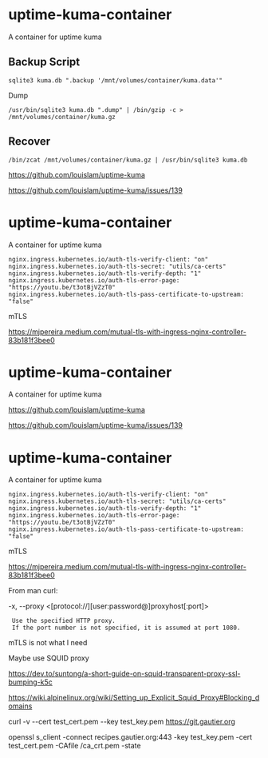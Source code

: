 # uptime-kuma-container

A container for uptime kuma

## Backup Script

```
sqlite3 kuma.db ".backup '/mnt/volumes/container/kuma.data'"
```

Dump
```
/usr/bin/sqlite3 kuma.db ".dump" | /bin/gzip -c > /mnt/volumes/container/kuma.gz
```


## Recover
```
/bin/zcat /mnt/volumes/container/kuma.gz | /usr/bin/sqlite3 kuma.db
```

https://github.com/louislam/uptime-kuma

https://github.com/louislam/uptime-kuma/issues/139


# uptime-kuma-container
A container for uptime kuma


	nginx.ingress.kubernetes.io/auth-tls-verify-client: "on"
	nginx.ingress.kubernetes.io/auth-tls-secret: "utils/ca-certs"
	nginx.ingress.kubernetes.io/auth-tls-verify-depth: "1"
	nginx.ingress.kubernetes.io/auth-tls-error-page: "https://youtu.be/t3otBjVZzT0"
	nginx.ingress.kubernetes.io/auth-tls-pass-certificate-to-upstream: "false"

 mTLS

https://mjpereira.medium.com/mutual-tls-with-ingress-nginx-controller-83b181f3bee0




# uptime-kuma-container
A container for uptime kuma


https://github.com/louislam/uptime-kuma

https://github.com/louislam/uptime-kuma/issues/139


# uptime-kuma-container
A container for uptime kuma


	nginx.ingress.kubernetes.io/auth-tls-verify-client: "on"
	nginx.ingress.kubernetes.io/auth-tls-secret: "utils/ca-certs"
	nginx.ingress.kubernetes.io/auth-tls-verify-depth: "1"
	nginx.ingress.kubernetes.io/auth-tls-error-page: "https://youtu.be/t3otBjVZzT0"
	nginx.ingress.kubernetes.io/auth-tls-pass-certificate-to-upstream: "false"

 mTLS

https://mjpereira.medium.com/mutual-tls-with-ingress-nginx-controller-83b181f3bee0


From man curl:

-x, --proxy <[protocol://][user:password@]proxyhost[:port]>

	 Use the specified HTTP proxy. 
	 If the port number is not specified, it is assumed at port 1080.
	 
	 


mTLS is not what I need

Maybe use SQUID proxy

https://dev.to/suntong/a-short-guide-on-squid-transparent-proxy-ssl-bumping-k5c

https://wiki.alpinelinux.org/wiki/Setting_up_Explicit_Squid_Proxy#Blocking_domains

curl -v --cert test_cert.pem --key test_key.pem https://git.gautier.org


openssl s_client -connect recipes.gautier.org:443 -key test_key.pem  -cert test_cert.pem -CAfile /ca_crt.pem -state



